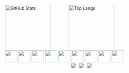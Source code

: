 
<div style="display: flex; gap: 60px;">
  <img src="https://github-readme-stats.vercel.app/api?username=GuilhermeViana14&show_icons=true&theme=dark" alt="GitHub Stats" height="150"/>
  <img src="https://github-readme-stats.vercel.app/api/top-langs/?username=GuilhermeViana14&layout=compact&theme=dark" alt="Top Langs" height="150"/>
</div
<div style="display: flex; gap: 15px; justify-content: center; flex-wrap: wrap;">
  <img src="https://cdn.jsdelivr.net/gh/devicons/devicon/icons/javascript/javascript-original.svg" width="40" height="40"/>
  <img src="https://cdn.jsdelivr.net/gh/devicons/devicon/icons/typescript/typescript-original.svg" width="40" height="40"/>
  <img src="https://cdn.jsdelivr.net/gh/devicons/devicon/icons/python/python-original.svg" width="40" height="40"/>
  <img src="https://cdn.jsdelivr.net/gh/devicons/devicon/icons/react/react-original.svg" width="40" height="40"/>
  <img src="https://cdn.jsdelivr.net/gh/devicons/devicon/icons/fastapi/fastapi-original.svg" width="40" height="40"/>
  <img src="https://cdn.jsdelivr.net/gh/devicons/devicon/icons/nodejs/nodejs-original.svg" width="40" height="40"/>
  <img src="https://cdn.jsdelivr.net/gh/devicons/devicon/icons/html5/html5-original.svg" width="40" height="40"/>
  <img src="https://cdn.jsdelivr.net/gh/devicons/devicon/icons/css3/css3-original.svg" width="40" height="40"/>
  <img src="https://cdn.jsdelivr.net/gh/devicons/devicon/icons/java/java-original.svg" width="40" height="40"/>
</div>
<div style="display: flex; gap: 10px; justify-content: center; flex-wrap: wrap;">
  <a href="https://discord.com/"><img src="https://img.shields.io/badge/Discord-5865F2?style=for-the-badge&logo=discord&logoColor=white"/></a>
  <a href="mailto:seuemail@gmail.com"><img src="https://img.shields.io/badge/Gmail-D14836?style=for-the-badge&logo=gmail&logoColor=white"/></a>
  <a href="https://linkedin.com/in/seulinkedin"><img src="https://img.shields.io/badge/LinkedIn-0A66C2?style=for-the-badge&logo=linkedin&logoColor=white"/></a>
</div>


